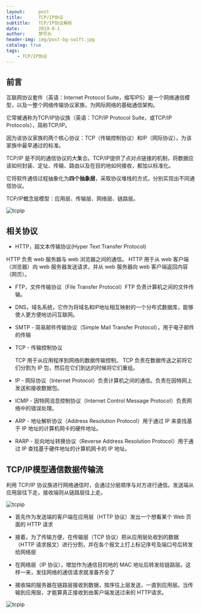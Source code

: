 ```yaml
---
layout:     post
title:      TCP/IP协议
subtitle:   TCP/IP协议解析
date:       2019-8-1
author:     梦尽头
header-img: img/post-bg-swift.jpg
catalog: true
tags:
    - TCP/IP协议
---
```


## 前言

互联网协议套件（英语：Internet Protocol Suite，缩写IPS）是一个网络通信模型，以及一整个网络传输协议家族，为网际网络的基础通信架构。

它常被通称为TCP/IP协议族（英语：TCP/IP Protocol Suite，或TCP/IP Protocols），简称TCP/IP。

因为该协议家族的两个核心协议：TCP（传输控制协议）和IP（网际协议），为该家族中最早通过的标准。


TCP/IP 是不同的通信协议的大集合。TCP/IP提供了点对点链接的机制，将数据应该如何封装、定址、传输、路由以及在目的地如何接收，都加以标准化。

它将软件通信过程抽象化为**四个抽象层**，采取协议堆栈的方式，分别实现出不同通信协议。


TCP/IP概念层模型：应用层、传输层、网络层、链路层。

![tcpip](https://lzweife.github.io/img/tcpip2.png)

## 相关协议

- HTTP，超文本传输协议(Hyper Text Transfer Protocol)

HTTP 负责 web 服务器与 web 浏览器之间的通信。
HTTP 用于从 web 客户端（浏览器）向 web 服务器发送请求，并从 web 服务器向 web 客户端返回内容（网页）。

- FTP，文件传输协议（File Transfer Protocol）FTP 负责计算机之间的文件传输。

- DNS，域名系统，它作为将域名和IP地址相互映射的一个分布式数据库，能够使人更方便地访问互联网。

- SMTP - 简易邮件传输协议（Simple Mail Transfer Protocol），用于电子邮件的传输

- TCP - 传输控制协议

  TCP 用于从应用程序到网络的数据传输控制。
  TCP 负责在数据传送之前将它们分割为 IP 包，然后在它们到达的时候将它们重组。

- IP - 网际协议（Internet Protocol）负责计算机之间的通信。负责在因特网上发送和接收数据包。

- ICMP - 因特网消息控制协议（Internet Control Message Protocol）负责网络中的错误处理。

- ARP - 地址解析协议（Address Resolution Protocol）用于通过 IP 来查找基于 IP 地址的计算机网卡的硬件地址。
  
- RARP - 反向地址转换协议（Reverse Address Resolution Protocol）用于通过 IP 查找基于硬件地址的计算机网卡的 IP 地址。



## TCP/IP模型通信数据传输流

利用 TCP/IP 协议族进行网络通信时，会通过分层顺序与对方进行通信。发送端从应用层往下走，接收端则从链路层往上走。

![tcpip](https://lzweife.github.io/img/tcpip.webp)

- 首先作为发送端的客户端在应用层（HTTP 协议）发出一个想看某个 Web 页面的 HTTP 请求

- 接着，为了传输方便，在传输层（TCP 协议）把从应用层处收到的数据（HTTP 请求报文）进行分割，并在各个报文上打上标记序号及端口号后转发给网络层

- 在网络层（IP 协议），增加作为通信目的地的 MAC 地址后转发给链路层。这样一来，发往网络的通信请求就准备齐全了

- 接收端的服务器在链路层接收到数据，按序往上层发送，一直到应用层。当传输到应用层，才能算真正接收到由客户端发送过来的 HTTP请求。

![tcpip](https://lzweife.github.io/img/tcpip1.webp)

